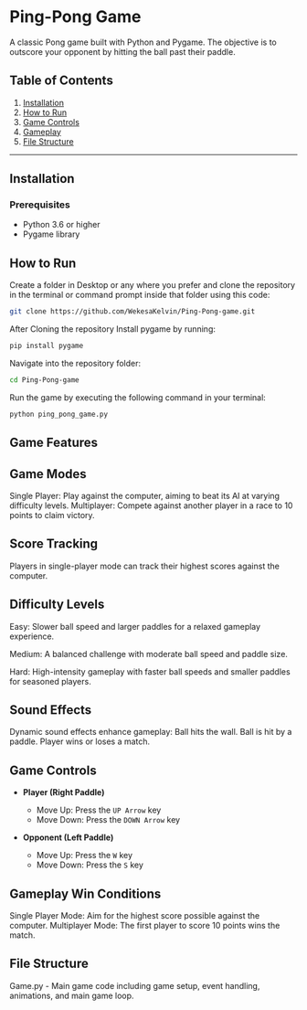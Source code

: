 # Ping-Pong Game

A classic Pong game built with Python and Pygame. The objective is to outscore your opponent by hitting the ball past their paddle.

## Table of Contents
1. [Installation](#installation)
2. [How to Run](#how-to-run)
3. [Game Controls](#game-controls)
4. [Gameplay](#gameplay)
5. [File Structure](#file-structure)

---

## Installation

### Prerequisites
- Python 3.6 or higher
- Pygame library

## How to Run
Create a folder in Desktop or any where you prefer and clone the repository in the terminal or command prompt inside that folder using this code:

```bash
git clone https://github.com/WekesaKelvin/Ping-Pong-game.git
```
After Cloning the repository Install pygame by running:

```bash
pip install pygame
```
Navigate into the repository folder:

```bash
cd Ping-Pong-game
```
Run the game by executing the following command in your terminal:

```bash
python ping_pong_game.py
```
## Game Features
## Game Modes
Single Player: Play against the computer, aiming to beat its AI at varying difficulty levels.
Multiplayer: Compete against another player in a race to 10 points to claim victory.

## Score Tracking
Players in single-player mode can track their highest scores against the computer.

## Difficulty Levels
Easy: Slower ball speed and larger paddles for a relaxed gameplay experience.

Medium: A balanced challenge with moderate ball speed and paddle size.

Hard: High-intensity gameplay with faster ball speeds and smaller paddles for seasoned players.

## Sound Effects
Dynamic sound effects enhance gameplay:
Ball hits the wall.
Ball is hit by a paddle.
Player wins or loses a match.

## Game Controls
- **Player (Right Paddle)**  
  - Move Up: Press the `UP Arrow` key
  - Move Down: Press the `DOWN Arrow` key

- **Opponent (Left Paddle)**  
  - Move Up: Press the `W` key
  - Move Down: Press the `S` key

## Gameplay Win Conditions

Single Player Mode: Aim for the highest score possible against the computer.
Multiplayer Mode: The first player to score 10 points wins the match.

## File Structure
Game.py - Main game code including game setup, event handling, animations, and main game loop.
